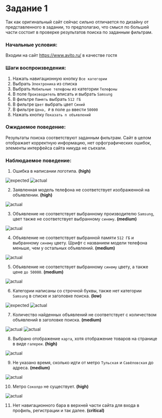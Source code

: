 # Задание 1
Так как оригинальный сайт сейчас сильно отличается по дизайну от представленного в задании, то предполагаю, что смысл по большей части состоит в проверке результатов поиска по заданным фильтрам.

### Начальные условия:
Входим на сайт https://www.avito.ru/ в качестве гостя

### Шаги воспроизведения:
1. Нажать навигационную кнопку `Все категории`
2. Выбрать `Электроника` из списка
3. Выбрать `Мобильные телефоны` из категории `Телефоны`
4. В поле `Производитель` вписать и выбрать `Samsung`
5. В фильтре `Память` выбрать `512 ГБ`
6. В фильтре `Цвет` выбрать цвет `Синий`
7. В фильтре `Цена, ₽` в поле `до` ввести `50000`
8. Нажать кнопку `Показать n объявлений`

### Ожидаемое поведение:
Результаты поиска соответствуют заданным фильтрам. Сайт в целом отображает корректную информацию, нет орфографических ошибок, элементы интерфейса сайта никуда не съехали.

### Наблюдаемое поведение:
1. Ошибка в написании логотипа. **(high)**

![](img/img_1_1.png "expected")
![](img/img_1_2.png "actual")

2. Заявленная модель телефона не соответствует изображенной на объявлении. **(high)**

![](img/img_2.png "actual")

3. Объявление не соответствует выбранному производителю `Samsung`, цвет также не соответствует выбранному `синему`. **(medium)**

![](img/img_3.png "actual")

4. Объявление не соответствует выбранной памяти `512 ГБ` и выбранному `синему` цвету. Шрифт с названием модели телефона меньше, чем у остальных объявлений. **(medium)**

![](img/img_4.png "actual")

5. Объявление не соответствует выбранному `синему` цвету, а также цене `до 50000`. **(medium)**

![](img/img_5.png "actual")

6. Категории написаны со строчной буквы, также нет категории `Samsung` в списке и заголовке поиска. **(low)**

![](img/img_6_1.png "expected")
![](img/img_6_2.png "actual")

7. Количество найденных объявлений не соответствует с количеством объявлений в заголовке поиска. **(medium)**

![](img/img_7_1.png "actual")
![](img/img_7_2.png "actual")

8. Выбрано отображение `карта`, хотя отображение товаров на странице в виде `галереи`. **(high)**

![](img/img_8.png "actual")

9. Не указано время, сколько идти от метро `Тульская` и `Савёловская` до адреса. **(medium)**

![](img/img_9.png "actual")

10. Метро `Соколдо` не существует. **(high)**

![](img/img_10.png "actual")

11.  Нет навигационного бара в верхней части сайта для входа в профиль, регистрации и так далее. **(critical)**